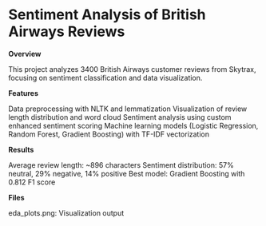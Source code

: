 # Sentiment Analysis of British Airways Reviews
**Overview**

This project analyzes 3400 British Airways customer reviews from Skytrax, focusing on sentiment classification and data visualization.

**Features**

Data preprocessing with NLTK and lemmatization
Visualization of review length distribution and word cloud
Sentiment analysis using custom enhanced sentiment scoring
Machine learning models (Logistic Regression, Random Forest, Gradient Boosting) with TF-IDF vectorization


**Results**

Average review length: ~896 characters
Sentiment distribution: 57% neutral, 29% negative, 14% positive
Best model: Gradient Boosting with 0.812 F1 score

**Files**

eda_plots.png: Visualization output

